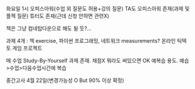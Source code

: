 화요일 1시 오피스아워(수업 외 질문도 허용+강의 질문)
TA도 오피스아워 존재(과제 및 플젝 질문)
튜터도 존재(근데 신청 안하면 관련X)

책은 그냥 컴네탑다운으로 해도 될 듯?... 

과제 4개 : 책 exercise, 파이썬 프로그래밍, 네트워크 measurements?
온라인 틱택토 게임 프로젝트

매 수업 Study-By-Yourself 과제 존재. 채점X 뭐라도 써있으면 OK
예복습 용도. 예습>수업>다음수업시간에 복습

중간고사 4월 22일(변경가능성 O But 90% 이상 확정)
